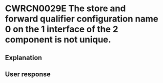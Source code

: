# CWRCN0029E The store and forward qualifier configuration name 0 on the 1 interface of the 2 component is not unique.

## Explanation

## User response